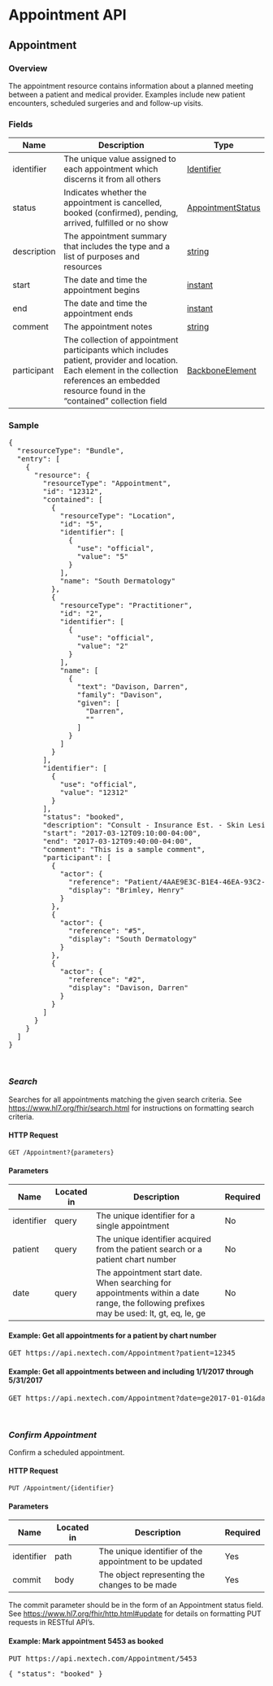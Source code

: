 # Appointment API

## Appointment

### Overview

The appointment resource contains information about a planned meeting between a patient and medical provider. Examples include new patient encounters, scheduled surgeries and and follow-up visits.

### Fields

| Name | Description | Type |
| ---- | ---------- | ----------- |
| identifier | The unique value assigned to each appointment which discerns it from all others | [Identifier](https://www.hl7.org/fhir/datatypes.html#Identifier) |
| status | Indicates whether the appointment is cancelled, booked (confirmed), pending, arrived, fulfilled or no show | [AppointmentStatus](https://www.hl7.org/fhir/valueset-appointmentstatus.html) |
| description | The appointment summary that includes the type and a list of purposes and resources | [string](https://www.hl7.org/fhir/datatypes.html#string) |
| start | The date and time the appointment begins | [instant](https://www.hl7.org/fhir/datatypes.html#instant) |
| end | The date and time the appointment ends | [instant](https://www.hl7.org/fhir/datatypes.html#instant) |
| comment | The appointment notes | [string](https://www.hl7.org/fhir/datatypes.html#string) |
| participant | The collection of appointment participants which includes patient, provider and location. Each element in the collection references an embedded resource found in the “contained” collection field | [BackboneElement](https://www.hl7.org/fhir/backboneelement.html) |

### Sample
<pre class="center-column">
{
  "resourceType": "Bundle",
  "entry": [
    {
      "resource": {
        "resourceType": "Appointment",
        "id": "12312",
        "contained": [
          {
            "resourceType": "Location",
            "id": "5",
            "identifier": [
              {
                "use": "official",
                "value": "5"
              }
            ],
            "name": "South Dermatology"
          },
          {
            "resourceType": "Practitioner",
            "id": "2",
            "identifier": [
              {
                "use": "official",
                "value": "2"
              }
            ],
            "name": [
              {
                "text": "Davison, Darren",
                "family": "Davison",
                "given": [
                  "Darren",
                  ""
                ]
              }
            ]
          }
        ],
        "identifier": [
          {
            "use": "official",
            "value": "12312"
          }
        ],
        "status": "booked",
        "description": "Consult - Insurance Est. - Skin Lesion/Tumor for Darren Davis, MD",
        "start": "2017-03-12T09:10:00-04:00",
        "end": "2017-03-12T09:40:00-04:00",
        "comment": "This is a sample comment",
        "participant": [
          {
            "actor": {
              "reference": "Patient/4AAE9E3C-B1E4-46EA-93C2-CF3B36747D1A",
              "display": "Brimley, Henry"
            }
          },
          {
            "actor": {
              "reference": "#5",
              "display": "South Dermatology"
            }
          },
          {
            "actor": {
              "reference": "#2",
              "display": "Davison, Darren"
            }
          }
        ]
      }
    }
  ]
}
</pre>
&nbsp;
### *Search*
Searches for all appointments matching the given search criteria. See https://www.hl7.org/fhir/search.html for instructions on formatting search criteria.

#### HTTP Request 
`GET /Appointment?{parameters}`

#### Parameters
| Name | Located in | Description | Required |
| ---- | ---------- | ----------- | -------- |
| identifier | query | The unique identifier for a single appointment | No |
| patient | query | The unique identifier acquired from the patient search or a patient chart number | No |
| date | query | The appointment start date. When searching for appointments within a date range, the following prefixes may be used: lt, gt, eq, le, ge | No |


#### Example: Get all appointments for a patient by chart number

<pre class="center-column">
GET https://api.nextech.com/Appointment?patient=12345
</pre>

#### Example: Get all appointments between and including 1/1/2017 through 5/31/2017

<pre class="center-column">
GET https://api.nextech.com/Appointment?date=ge2017-01-01&date=lt2017-06-01
</pre>
&nbsp;
### *Confirm Appointment*
Confirm a scheduled appointment.

#### HTTP Request 
`PUT /Appointment/{identifier}` 


#### Parameters
| Name | Located in | Description | Required |
| ---- | ---------- | ----------- | -------- |
| identifier | path | The unique identifier of the appointment to be updated | Yes |
| commit | body | The object representing the changes to be made | Yes |

The commit parameter should be in the form of an Appointment status field. See https://www.hl7.org/fhir/http.html#update for details on formatting PUT requests in RESTful API’s.

#### Example: Mark appointment 5453 as booked

<pre class="center-column">
PUT https://api.nextech.com/Appointment/5453
</pre>
<pre class="center-column">
{ "status": "booked" }
</pre>
